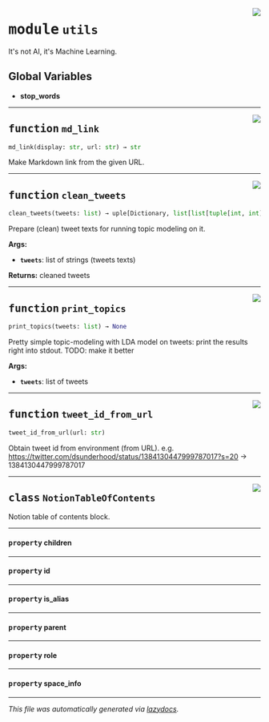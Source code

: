 <!-- markdownlint-disable -->

<a href="../underhood/utils.py#L0"><img align="right" style="float:right;" src="https://img.shields.io/badge/-source-cccccc?style=flat-square"></a>

# <kbd>module</kbd> `utils`
It's not AI, it's Machine Learning. 

**Global Variables**
---------------
- **stop_words**

---

<a href="../underhood/utils.py#L23"><img align="right" style="float:right;" src="https://img.shields.io/badge/-source-cccccc?style=flat-square"></a>

## <kbd>function</kbd> `md_link`

```python
md_link(display: str, url: str) → str
```

Make Markdown link from the given URL. 


---

<a href="../underhood/utils.py#L28"><img align="right" style="float:right;" src="https://img.shields.io/badge/-source-cccccc?style=flat-square"></a>

## <kbd>function</kbd> `clean_tweets`

```python
clean_tweets(tweets: list) → uple[Dictionary, list[list[tuple[int, int]]]]
```

Prepare (clean) tweet texts for running topic modeling on it. 



**Args:**
 
 - <b>`tweets`</b>:  list of strings (tweets texts) 



**Returns:**
 cleaned tweets 


---

<a href="../underhood/utils.py#L68"><img align="right" style="float:right;" src="https://img.shields.io/badge/-source-cccccc?style=flat-square"></a>

## <kbd>function</kbd> `print_topics`

```python
print_topics(tweets: list) → None
```

Pretty simple topic-modeling with LDA model on tweets: print the results right into stdout. TODO: make it better 

**Args:**
 
 - <b>`tweets`</b>:  list of tweets 


---

<a href="../underhood/utils.py#L88"><img align="right" style="float:right;" src="https://img.shields.io/badge/-source-cccccc?style=flat-square"></a>

## <kbd>function</kbd> `tweet_id_from_url`

```python
tweet_id_from_url(url: str)
```

Obtain tweet id from environment (from URL). e.g. https://twitter.com/dsunderhood/status/1384130447999787017?s=20 -> 1384130447999787017 


---

<a href="../underhood/utils.py#L17"><img align="right" style="float:right;" src="https://img.shields.io/badge/-source-cccccc?style=flat-square"></a>

## <kbd>class</kbd> `NotionTableOfContents`
Notion table of contents block. 


---

#### <kbd>property</kbd> children





---

#### <kbd>property</kbd> id





---

#### <kbd>property</kbd> is_alias





---

#### <kbd>property</kbd> parent





---

#### <kbd>property</kbd> role





---

#### <kbd>property</kbd> space_info










---

_This file was automatically generated via [lazydocs](https://github.com/ml-tooling/lazydocs)._
